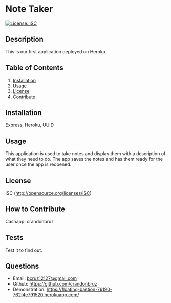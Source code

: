 # Note Taker
[![License: ISC](https://img.shields.io/badge/ISC-blue)](http://opensource.org/licenses/ISC)
## Description
This is our first application deployed on Heroku.
## Table of Contents
1. [Installation](#installation)
2. [Usage](#usage)
3. [License](#license)
4. [Contribute](#contribute)
## Installation
Express, Heroku, UUID
## Usage
This application is used to take notes and display them with a description of what they need to do.  The app saves the notes and has them ready for the user once the app is reopened.
## License
ISC (http://opensource.org/licenses/ISC)
## How to Contribute
Cashapp: crandonbruz
## Tests
Test it to find out.
## Questions
- Email:
bcruz12127@gmail.com 
- Github: https://github.com/crandonbruz
- Demonstration: https://floating-bastion-76190-762f4e791520.herokuapp.com/
